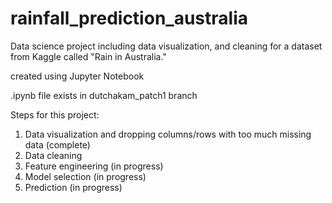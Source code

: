 # rainfall_prediction_australia
Data science project including data visualization, and cleaning for a dataset from Kaggle called "Rain in Australia."

created using Jupyter Notebook

.ipynb file exists in dutchakam_patch1 branch

Steps for this project:
  1. Data visualization and dropping columns/rows with too much missing data (complete)
  2. Data cleaning
  3. Feature engineering (in progress)
  4. Model selection (in progress)
  5. Prediction (in progress)
